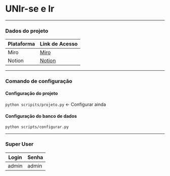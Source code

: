 # UNIr-se e Ir #
<hr>

### Dados do projeto ###

Plataforma | Link de Acesso
---------- | ----------
Miro       | [Miro](https://miro.com/app/board/uXjVKVuopyQ=/)
Notion     | [Notion](https://www.notion.so/bohredd-dev/UNIr-se-e-IR-3e508774ac8149509665fe9f5b1cf9ed?pvs=4)

<hr>

### Comando de configuração ###
#### Configuração do projeto ####
`` python scripits/projeto.py `` <- Configurar ainda

#### Configuração do banco de dados ####
``python scripts/configurar.py``

<hr>

### Super User ##

Login      |  Senha
---------- | ----------
admin      |  admin